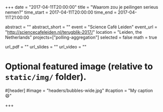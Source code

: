 +++
date = "2017-04-11T20:00:00"
title = "Waarom zou je peilingen serieus nemen?"
time_start = 2017-04-11T20:00:00
time_end = 2017-04-11T21:00:00

abstract = ""
abstract_short = ""
event = "Science Café Leiden"
event_url = "http://sciencecafeleiden.nl/terugblik-2017/"
location = "Leiden, the Netherlands"
projects=["polling-aggregation"]
selected = false
math = true

url_pdf = ""
url_slides = ""
url_video = ""

# Optional featured image (relative to `static/img/` folder).
#[header]
#image = "headers/bubbles-wide.jpg"
#caption = "My caption :smile:"

+++
